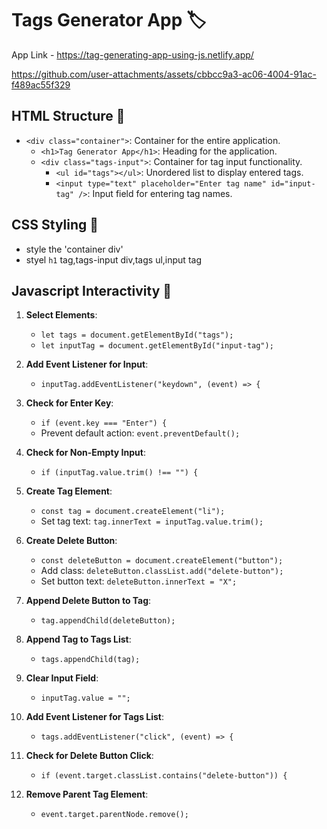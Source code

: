 # Tags Generator App 🏷️

App Link - https://tag-generating-app-using-js.netlify.app/

https://github.com/user-attachments/assets/cbbcc9a3-ac06-4004-91ac-f489ac55f329

## HTML Structure 🧱

- `<div class="container">`: Container for the entire application.
  - `<h1>Tag Generator App</h1>`: Heading for the application.
  - `<div class="tags-input">`: Container for tag input functionality.
    - `<ul id="tags"></ul>`: Unordered list to display entered tags.
    - `<input type="text" placeholder="Enter tag name" id="input-tag" />`: Input field for entering tag names.

## CSS Styling 🌈

- style the 'container div'
- styel `h1` tag,tags-input div,tags ul,input tag

## Javascript Interactivity 🚀

1. **Select Elements**:

   - `let tags = document.getElementById("tags");`
   - `let inputTag = document.getElementById("input-tag");`

2. **Add Event Listener for Input**:

   - `inputTag.addEventListener("keydown", (event) => {`

3. **Check for Enter Key**:

   - `if (event.key === "Enter") {`
   - Prevent default action: `event.preventDefault();`

4. **Check for Non-Empty Input**:

   - `if (inputTag.value.trim() !== "") {`

5. **Create Tag Element**:

   - `const tag = document.createElement("li");`
   - Set tag text: `tag.innerText = inputTag.value.trim();`

6. **Create Delete Button**:

   - `const deleteButton = document.createElement("button");`
   - Add class: `deleteButton.classList.add("delete-button");`
   - Set button text: `deleteButton.innerText = "X";`

7. **Append Delete Button to Tag**:

   - `tag.appendChild(deleteButton);`

8. **Append Tag to Tags List**:

   - `tags.appendChild(tag);`

9. **Clear Input Field**:

   - `inputTag.value = "";`

10. **Add Event Listener for Tags List**:

    - `tags.addEventListener("click", (event) => {`

11. **Check for Delete Button Click**:

    - `if (event.target.classList.contains("delete-button")) {`

12. **Remove Parent Tag Element**:

    - `event.target.parentNode.remove();`
